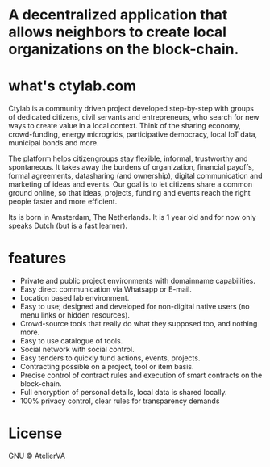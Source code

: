 # A decentralized application that allows neighbors to create local organizations on the block-chain. 



# what's ctylab.com
Ctylab is a community driven project developed step-by-step with groups of dedicated citizens, civil servants and entrepreneurs, who search for new ways to create value in a local context. Think of the sharing economy, crowd-funding, energy microgrids, participative democracy, local IoT data, municipal bonds and more. 

The platform helps citizengroups stay flexible, informal, trustworthy and spontaneous. It takes away the burdens of organization, financial payoffs, formal agreements, datasharing (and ownership), digital communication and marketing of ideas and events. Our goal is to let citizens share a common ground online, so that ideas, projects, funding and events reach the right people faster and more efficient.  

Its is born in Amsterdam, The Netherlands. It is 1 year old and for now only speaks Dutch (but is a fast learner).  

# features
*   Private and public project environments with domainname capabilities.
*   Easy direct communication via Whatsapp or E-mail.
*   Location based lab environment. 
*   Easy to use; designed and developed for non-digital native users (no menu links or hidden resources).
*   Crowd-source tools that really do what they supposed too, and nothing more. 
*   Easy to use catalogue of tools.
*   Social network with social control.
*   Easy tenders to quickly fund actions, events, projects.
*   Contracting possible on a project, tool or item basis. 
*   Precise control of contract rules and execution of smart contracts on the block-chain.
*   Full encryption of personal details, local data is shared locally. 
*   100% privacy control, clear rules for transparency demands

# License
GNU © AtelierVA
